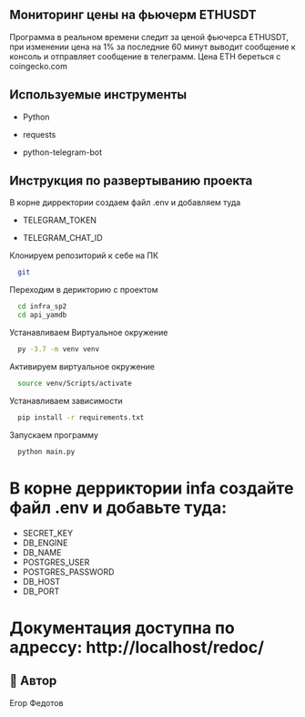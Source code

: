 
## Мониторинг цены на фьючерм ETHUSDT

Программа в реальном времени следит за ценой фьючерса ETHUSDT, при изменении цена на 1% за последние 60 минут выводит сообщение к консоль и отправляет сообщение в телеграмм. Цена ETH береться с coingecko.com

## Используемые инструменты

- Python

- requests

- python-telegram-bot


## Инструкция по развертыванию проекта

В корне дирректории создаем файл .env и добавляем туда 

- TELEGRAM_TOKEN

- TELEGRAM_CHAT_ID

Клонируем репозиторий к себе на ПК

```bash
  git 
```

Переходим в дерикторию с проектом

```bash
  cd infra_sp2
  cd api_yamdb
```

Устанавливаем Виртуальное окружение

```bash
  py -3.7 -m venv venv
```

Активируем виртуальное окружение

```bash
  source venv/Scripts/activate
```

Устанавливаем зависимости

```bash
  pip install -r requirements.txt
```

Запускаем программу

```bash
  python main.py
```


# В корне дерриктории infa создайте файл .env и добавьте туда:
  - SECRET_KEY
  - DB_ENGINE
  - DB_NAME
  - POSTGRES_USER
  - POSTGRES_PASSWORD
  - DB_HOST
  - DB_PORT


# Документация доступна по адрессу: http://localhost/redoc/

## 🚀 Автор
Егор Федотов


